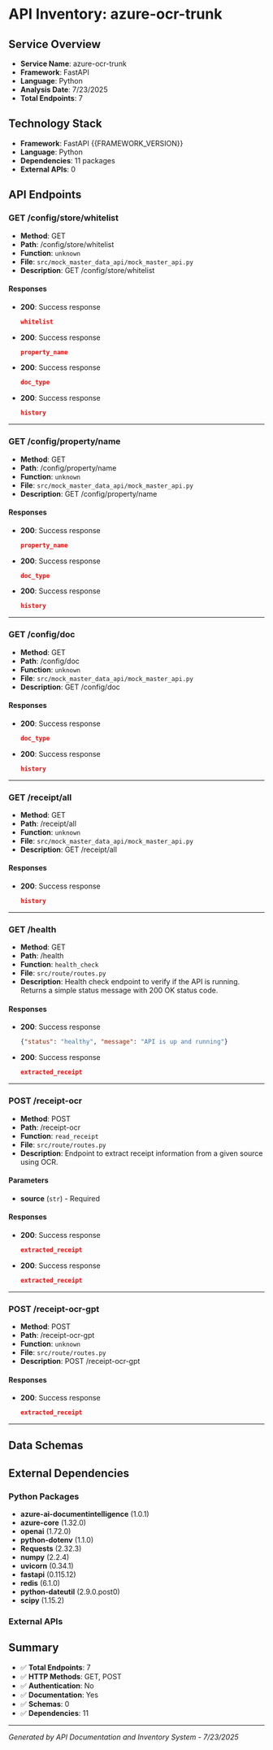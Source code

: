 # API Inventory: azure-ocr-trunk

## Service Overview

- **Service Name**: azure-ocr-trunk
- **Framework**: FastAPI
- **Language**: Python
- **Analysis Date**: 7/23/2025
- **Total Endpoints**: 7

## Technology Stack

- **Framework**: FastAPI {{FRAMEWORK_VERSION}}
- **Language**: Python
- **Dependencies**: 11 packages
- **External APIs**: 0

## API Endpoints

### GET /config/store/whitelist

- **Method**: GET
- **Path**: /config/store/whitelist
- **Function**: `unknown`
- **File**: `src/mock_master_data_api/mock_master_api.py`
- **Description**: GET /config/store/whitelist

#### Responses
- **200**: Success response
  ```json
  whitelist
  ```
- **200**: Success response
  ```json
  property_name
  ```
- **200**: Success response
  ```json
  doc_type
  ```
- **200**: Success response
  ```json
  history
  ```

---

### GET /config/property/name

- **Method**: GET
- **Path**: /config/property/name
- **Function**: `unknown`
- **File**: `src/mock_master_data_api/mock_master_api.py`
- **Description**: GET /config/property/name

#### Responses
- **200**: Success response
  ```json
  property_name
  ```
- **200**: Success response
  ```json
  doc_type
  ```
- **200**: Success response
  ```json
  history
  ```

---

### GET /config/doc

- **Method**: GET
- **Path**: /config/doc
- **Function**: `unknown`
- **File**: `src/mock_master_data_api/mock_master_api.py`
- **Description**: GET /config/doc

#### Responses
- **200**: Success response
  ```json
  doc_type
  ```
- **200**: Success response
  ```json
  history
  ```

---

### GET /receipt/all

- **Method**: GET
- **Path**: /receipt/all
- **Function**: `unknown`
- **File**: `src/mock_master_data_api/mock_master_api.py`
- **Description**: GET /receipt/all

#### Responses
- **200**: Success response
  ```json
  history
  ```

---

### GET /health

- **Method**: GET
- **Path**: /health
- **Function**: `health_check`
- **File**: `src/route/routes.py`
- **Description**: Health check endpoint to verify if the API is running.
    Returns a simple status message with 200 OK status code.

#### Responses
- **200**: Success response
  ```json
  {"status": "healthy", "message": "API is up and running"}
  ```
- **200**: Success response
  ```json
  extracted_receipt
  ```

---

### POST /receipt-ocr

- **Method**: POST
- **Path**: /receipt-ocr
- **Function**: `read_receipt`
- **File**: `src/route/routes.py`
- **Description**: Endpoint to extract receipt information from a given source using OCR.

#### Parameters
- **source** (`str`) - Required

#### Responses
- **200**: Success response
  ```json
  extracted_receipt
  ```
- **200**: Success response
  ```json
  extracted_receipt
  ```

---

### POST /receipt-ocr-gpt

- **Method**: POST
- **Path**: /receipt-ocr-gpt
- **Function**: `unknown`
- **File**: `src/route/routes.py`
- **Description**: POST /receipt-ocr-gpt

#### Responses
- **200**: Success response
  ```json
  extracted_receipt
  ```

---



## Data Schemas



## External Dependencies

### Python Packages
- **azure-ai-documentintelligence** (1.0.1)
- **azure-core** (1.32.0)
- **openai** (1.72.0)
- **python-dotenv** (1.1.0)
- **Requests** (2.32.3)
- **numpy** (2.2.4)
- **uvicorn** (0.34.1)
- **fastapi** (0.115.12)
- **redis** (6.1.0)
- **python-dateutil** (2.9.0.post0)
- **scipy** (1.15.2)


### External APIs


## Summary

- ✅ **Total Endpoints**: 7
- ✅ **HTTP Methods**: GET, POST
- ✅ **Authentication**: No
- ✅ **Documentation**: Yes
- ✅ **Schemas**: 0
- ✅ **Dependencies**: 11

---

*Generated by API Documentation and Inventory System - 7/23/2025* 